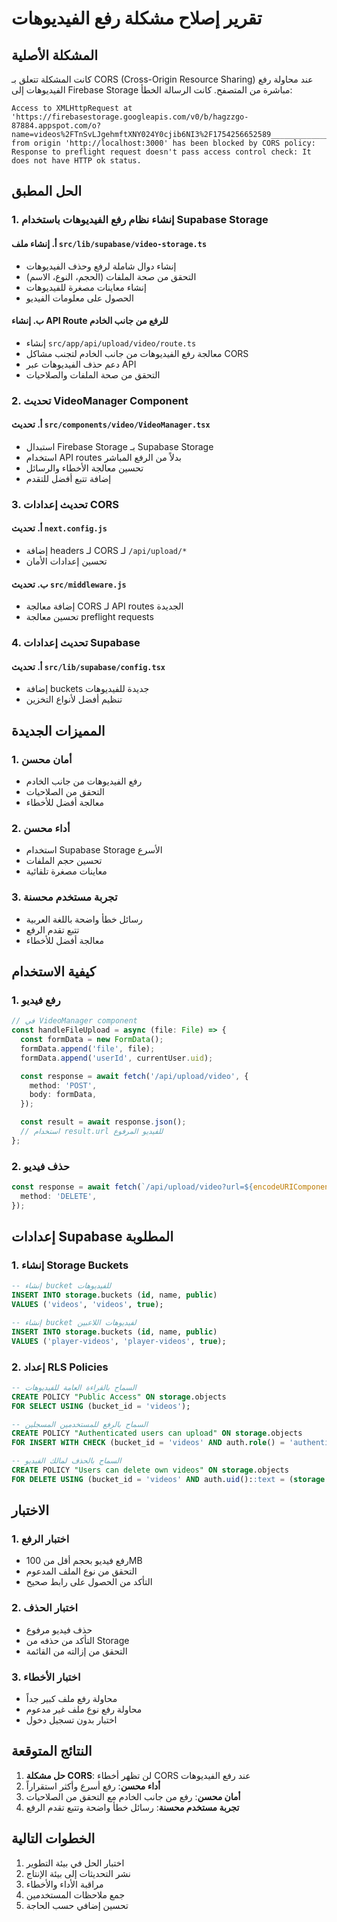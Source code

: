# تقرير إصلاح مشكلة رفع الفيديوهات

## المشكلة الأصلية
كانت المشكلة تتعلق بـ CORS (Cross-Origin Resource Sharing) عند محاولة رفع الفيديوهات إلى Firebase Storage مباشرة من المتصفح. كانت الرسالة الخطأ:

```
Access to XMLHttpRequest at 'https://firebasestorage.googleapis.com/v0/b/hagzzgo-87884.appspot.com/o?name=videos%2FTnSvLJgehmftXNY024Y0cjib6NI3%2F1754256652589_________________.mp4' from origin 'http://localhost:3000' has been blocked by CORS policy: Response to preflight request doesn't pass access control check: It does not have HTTP ok status.
```

## الحل المطبق

### 1. إنشاء نظام رفع الفيديوهات باستخدام Supabase Storage

#### أ. إنشاء ملف `src/lib/supabase/video-storage.ts`
- إنشاء دوال شاملة لرفع وحذف الفيديوهات
- التحقق من صحة الملفات (الحجم، النوع، الاسم)
- إنشاء معاينات مصغرة للفيديوهات
- الحصول على معلومات الفيديو

#### ب. إنشاء API Route للرفع من جانب الخادم
- إنشاء `src/app/api/upload/video/route.ts`
- معالجة رفع الفيديوهات من جانب الخادم لتجنب مشاكل CORS
- دعم حذف الفيديوهات عبر API
- التحقق من صحة الملفات والصلاحيات

### 2. تحديث VideoManager Component

#### أ. تحديث `src/components/video/VideoManager.tsx`
- استبدال Firebase Storage بـ Supabase Storage
- استخدام API routes بدلاً من الرفع المباشر
- تحسين معالجة الأخطاء والرسائل
- إضافة تتبع أفضل للتقدم

### 3. تحديث إعدادات CORS

#### أ. تحديث `next.config.js`
- إضافة headers لـ CORS لـ `/api/upload/*`
- تحسين إعدادات الأمان

#### ب. تحديث `src/middleware.js`
- إضافة معالجة CORS لـ API routes الجديدة
- تحسين معالجة preflight requests

### 4. تحديث إعدادات Supabase

#### أ. تحديث `src/lib/supabase/config.tsx`
- إضافة buckets جديدة للفيديوهات
- تنظيم أفضل لأنواع التخزين

## المميزات الجديدة

### 1. أمان محسن
- رفع الفيديوهات من جانب الخادم
- التحقق من الصلاحيات
- معالجة أفضل للأخطاء

### 2. أداء محسن
- استخدام Supabase Storage الأسرع
- تحسين حجم الملفات
- معاينات مصغرة تلقائية

### 3. تجربة مستخدم محسنة
- رسائل خطأ واضحة باللغة العربية
- تتبع تقدم الرفع
- معالجة أفضل للأخطاء

## كيفية الاستخدام

### 1. رفع فيديو
```typescript
// في VideoManager component
const handleFileUpload = async (file: File) => {
  const formData = new FormData();
  formData.append('file', file);
  formData.append('userId', currentUser.uid);

  const response = await fetch('/api/upload/video', {
    method: 'POST',
    body: formData,
  });

  const result = await response.json();
  // استخدام result.url للفيديو المرفوع
};
```

### 2. حذف فيديو
```typescript
const response = await fetch(`/api/upload/video?url=${encodeURIComponent(videoUrl)}`, {
  method: 'DELETE',
});
```

## إعدادات Supabase المطلوبة

### 1. إنشاء Storage Buckets
```sql
-- إنشاء bucket للفيديوهات
INSERT INTO storage.buckets (id, name, public) 
VALUES ('videos', 'videos', true);

-- إنشاء bucket لفيديوهات اللاعبين
INSERT INTO storage.buckets (id, name, public) 
VALUES ('player-videos', 'player-videos', true);
```

### 2. إعداد RLS Policies
```sql
-- السماح بالقراءة العامة للفيديوهات
CREATE POLICY "Public Access" ON storage.objects
FOR SELECT USING (bucket_id = 'videos');

-- السماح بالرفع للمستخدمين المسجلين
CREATE POLICY "Authenticated users can upload" ON storage.objects
FOR INSERT WITH CHECK (bucket_id = 'videos' AND auth.role() = 'authenticated');

-- السماح بالحذف لمالك الفيديو
CREATE POLICY "Users can delete own videos" ON storage.objects
FOR DELETE USING (bucket_id = 'videos' AND auth.uid()::text = (storage.foldername(name))[1]);
```

## الاختبار

### 1. اختبار الرفع
- رفع فيديو بحجم أقل من 100MB
- التحقق من نوع الملف المدعوم
- التأكد من الحصول على رابط صحيح

### 2. اختبار الحذف
- حذف فيديو مرفوع
- التأكد من حذفه من Storage
- التحقق من إزالته من القائمة

### 3. اختبار الأخطاء
- محاولة رفع ملف كبير جداً
- محاولة رفع نوع ملف غير مدعوم
- اختبار بدون تسجيل دخول

## النتائج المتوقعة

1. **حل مشكلة CORS**: لن تظهر أخطاء CORS عند رفع الفيديوهات
2. **أداء محسن**: رفع أسرع وأكثر استقراراً
3. **أمان محسن**: رفع من جانب الخادم مع التحقق من الصلاحيات
4. **تجربة مستخدم محسنة**: رسائل خطأ واضحة وتتبع تقدم الرفع

## الخطوات التالية

1. اختبار الحل في بيئة التطوير
2. نشر التحديثات إلى بيئة الإنتاج
3. مراقبة الأداء والأخطاء
4. جمع ملاحظات المستخدمين
5. تحسين إضافي حسب الحاجة 
